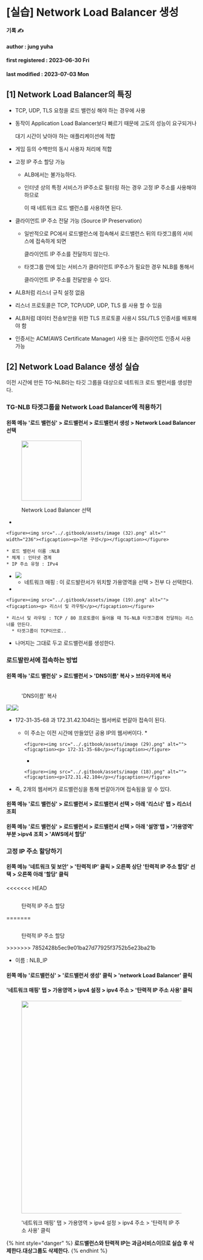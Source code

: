 # \[실습] Network Load Balancer 생성

**기록 ✍️**

#### author : jung yuha

#### first registered : 2023-06-30 Fri

#### last modified : 2023-07-03 Mon

## \[1] Network Load Balancer의 특징

* TCP, UDP, TLS 요청을 로드 밸런싱 해야 하는 경우에 사용
*   동작이 Application Load Balancer보다 빠르기 때문에 고도의 성능이 요구되거나

    대기 시간이 낮아야 하는 애플리케이션에 적합
* 게임 등의 수백만의 동시 사용자 처리에 적합
* 고정 IP 주소 할당 가능
  * ALB에서는 불가능하다.
  *   인터넷 상의 특정 서비스가 IP주소로 필터링 하는 경우 고정 IP 주소를 사용해야 하므로

      이 때 네트워크 로드 밸런스를 사용하면 된다.
* 클라이언트 IP 주소 전달 가능 (Source IP Preservation)
  *   일반적으로 PC에서 로드밸런스에 접속해서 로드밸런스 뒤의 타겟그룹의 서비스에 접속하게 되면

      클라이언트 IP 주소를 전달하지 않는다.
  *   타겟그룹 안에 있는 서비스가 클라이언트 IP주소가 필요한 경우 NLB를 통해서

      클라이언트 IP 주소를 전달받을 수 있다.
* ALB처럼 리스너 규칙 설정 없음
* 리스너 프로토콜은 TCP, TCP/UDP, UDP, TLS 를 사용 할 수 있음
* ALB처럼 데이터 전송보안을 위한 TLS 프로토콜 사용시 SSL/TLS 인증서를 배포해야 함
* 인증서는 ACM(AWS Certificate Manager) 사용 또는 클라이언트 인증서 사용 가능

## \[2] Network Load Balance 생성 실습

이전 시간에 만든 TG-NLB라는 타깃 그룹을 대상으로 네트워크 로드 밸런서를 생성한다.

### TG-NLB 타겟그룹을 Network Load Balancer에 적용하기

#### 왼쪽 메뉴 '로드 밸런싱' > 로드밸런서 > 로드밸런서 생성 > Network Load Balancer 선택

<figure><img src="../.gitbook/assets/image (28).png" alt="" width="159"><figcaption><p> Network Load Balancer 선택 </p></figcaption></figure>

*

    <figure><img src="../.gitbook/assets/image (32).png" alt="" width="236"><figcaption><p>기본 구성</p></figcaption></figure>

    * 로드 밸런서 이름 :NLB
    * 체계 : 인터넷 경계
    * IP 주소 유형 : IPv4
* ![](<../.gitbook/assets/image (49).png>)
  * 네트워크 매핑 : 이 로드발란서가 위치할 가용영역을 선택 > 전부 다 선택한다.
*

    <figure><img src="../.gitbook/assets/image (19).png" alt=""><figcaption><p> 리스너 및 라우팅</p></figcaption></figure>

    * 리스너 및 라우팅 : TCP / 80 프로토콜이 들어올 때 TG-NLB 타겟그룹에 전달하는 리스너를 만든다.
      * 타겟그룹이 TCP이므로..
* 나머지는 그대로 두고 로드밸런서를 생성한다.

### 로드발란서에 접속하는 방법

#### 왼쪽 메뉴 '로드 밸런싱' > 로드밸런서 > 'DNS이름' 복사 > 브라우저에 복사

<figure><img src="../.gitbook/assets/image (26).png" alt=""><figcaption><p>  'DNS이름' 복사</p></figcaption></figure>

![](<../.gitbook/assets/image (70).png>)![](<../.gitbook/assets/image (12).png>)

* 172-31-35-68 과 172.31.42.104라는 웹서버로 번갈아 접속이 된다.
  * 이 주소는 이전 시간에 만들었던 공용 IP의 웹서버이다.&#x20;
    *

        <figure><img src="../.gitbook/assets/image (29).png" alt=""><figcaption><p> 172-31-35-68</p></figcaption></figure>
    *

        <figure><img src="../.gitbook/assets/image (18).png" alt=""><figcaption><p>172.31.42.104</p></figcaption></figure>
* 즉, 2개의 웹서버가 로드밸런싱을 통해 번갈아가며 접속됨을 알 수 있다.

#### 왼쪽 메뉴 '로드 밸런싱' > 로드밸런서 > 로드밸런서 선택 > 아래 '리스너' 탭 > 리스너 조회

#### 왼쪽 메뉴 '로드 밸런싱' > 로드밸런서 > 로드밸런서 선택 > 아래 '설명'탭 > '가용영역' 부분 >ipv4 조회 > 'AWS에서 할당'

### 고정 IP 주소 할당하기

#### 왼쪽 메뉴 '네트워크 및 보안' > '탄력적 IP' 클릭 > 오른쪽 상단 '탄력적 IP 주소 할당' 선택 > 오른쪽 아래 '할당' 클릭

<<<<<<< HEAD
<figure><img src="../.gitbook/assets/image (9).png" alt=""><figcaption><p> 탄력적 IP 주소 할당</p></figcaption></figure>
=======
<figure><img src="../.gitbook/assets/image (9) (4).png" alt=""><figcaption><p> 탄력적 IP 주소 할당</p></figcaption></figure>
>>>>>>> 7852428b5ec9e01ba27d77925f3752b5e23ba21b

* 이름 : NLB\_IP

#### 왼쪽 메뉴 '로드밸런싱' > '로드밸런서 생성' 클릭 > 'network Load Balancer' 클릭

#### '네트워크 매핑' 탭 > 가용영역 > ipv4 설정 > ipv4 주소 > '탄력적 IP 주소 사용' 클릭

<figure><img src="../.gitbook/assets/image (17).png" alt="" width="563"><figcaption><p> '네트워크 매핑' 탭 > 가용영역 > ipv4 설정 > ipv4 주소 > '탄력적 IP 주소 사용' 클릭</p></figcaption></figure>



{% hint style="danger" %}
**로드밸런스와 탄력적 IP는 과금서비스이므로 실습 후 삭제한다.대상그룹도 삭제한다.**
{% endhint %}



####
